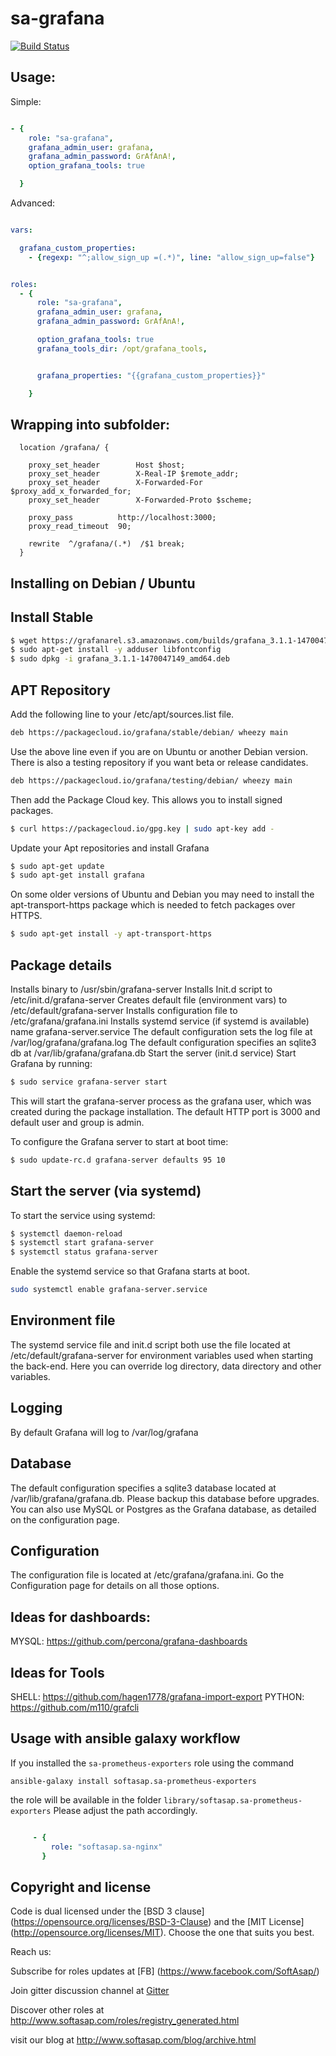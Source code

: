 sa-grafana
==========


[![Build Status](https://travis-ci.org/softasap/sa-grafana.svg?branch=master)](https://travis-ci.org/softasap/sa-grafana)


Usage:
----------------------------------

Simple:

```YAML

- {
    role: "sa-grafana",
    grafana_admin_user: grafana,
    grafana_admin_password: GrAfAnA!,
    option_grafana_tools: true

  }


```

Advanced:

```YAML

vars:

  grafana_custom_properties:
    - {regexp: "^;allow_sign_up =(.*)", line: "allow_sign_up=false"}


roles:
  - {
      role: "sa-grafana",
      grafana_admin_user: grafana,
      grafana_admin_password: GrAfAnA!,

      option_grafana_tools: true
      grafana_tools_dir: /opt/grafana_tools,


      grafana_properties: "{{grafana_custom_properties}}"

    }


```

Wrapping into subfolder: 
------------------------


```
  location /grafana/ {

    proxy_set_header        Host $host;
    proxy_set_header        X-Real-IP $remote_addr;
    proxy_set_header        X-Forwarded-For $proxy_add_x_forwarded_for;
    proxy_set_header        X-Forwarded-Proto $scheme;

    proxy_pass          http://localhost:3000;
    proxy_read_timeout  90;

    rewrite  ^/grafana/(.*)  /$1 break;
  }
```


Installing on Debian / Ubuntu
----------------------------------

Install Stable
----------------------------------

```bash
$ wget https://grafanarel.s3.amazonaws.com/builds/grafana_3.1.1-1470047149_amd64.deb
$ sudo apt-get install -y adduser libfontconfig
$ sudo dpkg -i grafana_3.1.1-1470047149_amd64.deb
```

APT Repository
----------------------------------

Add the following line to your /etc/apt/sources.list file.
```bash
deb https://packagecloud.io/grafana/stable/debian/ wheezy main
```
Use the above line even if you are on Ubuntu or another Debian version. There is also a testing repository if you want beta or release candidates.

```bash
deb https://packagecloud.io/grafana/testing/debian/ wheezy main
```
Then add the Package Cloud key. This allows you to install signed packages.

```bash
$ curl https://packagecloud.io/gpg.key | sudo apt-key add -
```
Update your Apt repositories and install Grafana

```bash
$ sudo apt-get update
$ sudo apt-get install grafana
```

On some older versions of Ubuntu and Debian you may need to install the apt-transport-https package which is needed to fetch packages over HTTPS.

```bash
$ sudo apt-get install -y apt-transport-https
```

Package details
----------------------------------

Installs binary to /usr/sbin/grafana-server
Installs Init.d script to /etc/init.d/grafana-server
Creates default file (environment vars) to /etc/default/grafana-server
Installs configuration file to /etc/grafana/grafana.ini
Installs systemd service (if systemd is available) name grafana-server.service
The default configuration sets the log file at /var/log/grafana/grafana.log
The default configuration specifies an sqlite3 db at /var/lib/grafana/grafana.db
Start the server (init.d service)
Start Grafana by running:

```bash
$ sudo service grafana-server start
```

This will start the grafana-server process as the grafana user, which was created during the package installation. The default HTTP port is 3000 and default user and group is admin.

To configure the Grafana server to start at boot time:

```bash
$ sudo update-rc.d grafana-server defaults 95 10
```

Start the server (via systemd)
----------------------------------

To start the service using systemd:

```bash
$ systemctl daemon-reload
$ systemctl start grafana-server
$ systemctl status grafana-server
```

Enable the systemd service so that Grafana starts at boot.


```bash
sudo systemctl enable grafana-server.service
```


Environment file
----------------------------------

The systemd service file and init.d script both use the file located at /etc/default/grafana-server for environment variables used when starting the back-end. Here you can override log directory, data directory and other variables.

Logging
----------------------------------

By default Grafana will log to /var/log/grafana

Database
----------------------------------

The default configuration specifies a sqlite3 database located at /var/lib/grafana/grafana.db. Please backup this database before upgrades. You can also use MySQL or Postgres as the Grafana database, as detailed on the configuration page.

Configuration
----------------------------------

The configuration file is located at /etc/grafana/grafana.ini. Go the Configuration page for details on all those options.

 Ideas for dashboards:
 ----------------------------------

MYSQL:   https://github.com/percona/grafana-dashboards

Ideas for Tools
----------------------------------

SHELL: https://github.com/hagen1778/grafana-import-export
PYTHON: https://github.com/m110/grafcli  



Usage with ansible galaxy workflow
----------------------------------

If you installed the `sa-prometheus-exporters` role using the command


`
   ansible-galaxy install softasap.sa-prometheus-exporters
`

the role will be available in the folder `library/softasap.sa-prometheus-exporters`
Please adjust the path accordingly.

```YAML

     - {
         role: "softasap.sa-nginx"
       }

```  



Copyright and license
---------------------

Code is dual licensed under the [BSD 3 clause] (https://opensource.org/licenses/BSD-3-Clause) and the [MIT License] (http://opensource.org/licenses/MIT). Choose the one that suits you best.

Reach us:

Subscribe for roles updates at [FB] (https://www.facebook.com/SoftAsap/)

Join gitter discussion channel at [Gitter](https://gitter.im/softasap)

Discover other roles at  http://www.softasap.com/roles/registry_generated.html

visit our blog at http://www.softasap.com/blog/archive.html

